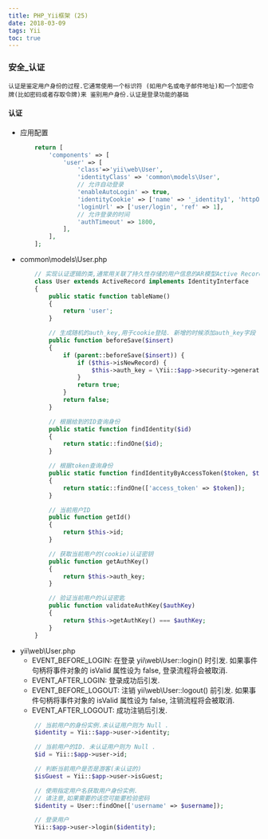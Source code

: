 ```yaml
---
title: PHP_Yii框架 (25)
date: 2018-03-09
tags: Yii
toc: true
---
```


### 安全_认证
    认证是鉴定用户身份的过程.它通常使用一个标识符 (如用户名或电子邮件地址)和一个加密令牌(比如密码或者存取令牌)来 鉴别用户身份.认证是登录功能的基础

<!-- more -->

#### 认证
- 应用配置
    ```php
        return [
            'components' => [
                'user' => [
                    'class'=>'yii\web\User',
                    'identityClass' => 'common\models\User',
                    // 允许自动登录
                    'enableAutoLogin' => true,
                    'identityCookie' => ['name' => '_identity1', 'httpOnly' => true],
                    'loginUrl' => ['user/login', 'ref' => 1],
                    // 允许登录的时间
                    'authTimeout' => 1800,
                ],
            ],
        ];
    ```
- common\models\User.php
    ```php
        // 实现认证逻辑的类,通常用关联了持久性存储的用户信息的AR模型Active Record实现
        class User extends ActiveRecord implements IdentityInterface
        {
            public static function tableName()
            {
                return 'user';
            }

            // 生成随机的auth_key,用于cookie登陆. 新增的时候添加auth_key字段
            public function beforeSave($insert)
            {
                if (parent::beforeSave($insert)) {
                    if ($this->isNewRecord) {
                        $this->auth_key = \Yii::$app->security->generateRandomString();
                    }
                    return true;
                }
                return false;
            }

            // 根据给到的ID查询身份
            public static function findIdentity($id)
            {
                return static::findOne($id);
            }

            // 根据token查询身份
            public static function findIdentityByAccessToken($token, $type = null)
            {
                return static::findOne(['access_token' => $token]);
            }

            // 当前用户ID
            public function getId()
            {
                return $this->id;
            }

            // 获取当前用户的(cookie)认证密钥
            public function getAuthKey()
            {
                return $this->auth_key;
            }

            // 验证当前用户的认证密匙
            public function validateAuthKey($authKey)
            {
                return $this->getAuthKey() === $authKey;
            }
        }
    ```
- yii\web\User.php
    * EVENT_BEFORE_LOGIN: 在登录 yii\web\User::login() 时引发. 如果事件句柄将事件对象的 isValid 属性设为 false, 登录流程将会被取消.
    * EVENT_AFTER_LOGIN: 登录成功后引发.
    * EVENT_BEFORE_LOGOUT: 注销 yii\web\User::logout() 前引发. 如果事件句柄将事件对象的 isValid 属性设为 false, 注销流程将会被取消.
    * EVENT_AFTER_LOGOUT: 成功注销后引发.
    ```php
        // 当前用户的身份实例.未认证用户则为 Null .
        $identity = Yii::$app->user->identity;

        // 当前用户的ID. 未认证用户则为 Null .
        $id = Yii::$app->user->id;

        // 判断当前用户是否是游客(未认证的)
        $isGuest = Yii::$app->user->isGuest;

        // 使用指定用户名获取用户身份实例.
        // 请注意,如果需要的话您可能要检验密码
        $identity = User::findOne(['username' => $username]);

        // 登录用户
        Yii::$app->user->login($identity);
    ```